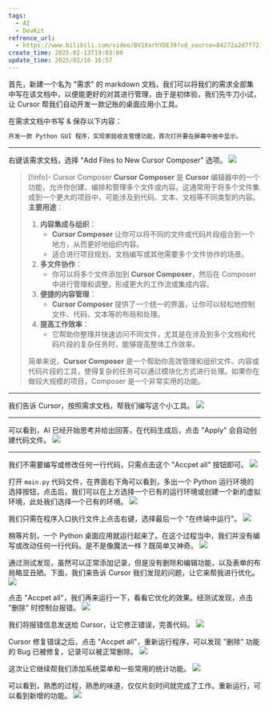 ```yaml
---
tags:
  - AI
  - DevKit
refrence_url:
  - https://www.bilibili.com/video/BV1XxrhYDE39?vd_source=84272a2d7f72158b38778819be5bc6ad
create_time: 2025-02-13T19:03:00
update_time: 2025/02/16 16:57
---
```


首先，新建一个名为 "需求" 的 markdown 文档，我们可以将我们的需求全部集中写在该文档中，以便能更好的对其进行管理，由于是初体验，我们先牛刀小试，让 Cursor 帮我们自动开发一款记账的桌面应用小工具。

在需求文档中书写 & 保存以下内容：

```markdown
开发一款 Python GUI 程序，实现家庭收支管理功能，首次打开要在屏幕中居中显示。
```

---

右键该需求文档，选择 "Add Files to New Cursor Composer" 选项。
![](https://img.xiaorang.fun/202502132156182.png)

> [!info]- Cursor Composer
> **Cursor Composer** 是 **Cursor** 编辑器中的一个功能，允许你创建、编排和管理多个文件或内容。这通常用于将多个文件集成到一个更大的项目中，可能涉及到代码、文本、文档等不同类型的内容。
> **主要用途**：
> 1. **内容集成与组织**：
>    - **Cursor Composer** 让你可以将不同的文件或代码片段组合到一个地方，从而更好地组织内容。
>    - 适合进行项目规划、文档编写或其他需要多个文件协作的场景。
> 2. **多文件协作**：
>    - 你可以将多个文件添加到 **Cursor Composer**，然后在 Composer 中进行管理和调整，形成更大的工作流或集成内容。
> 3. **便捷的内容管理**：
>    - **Cursor Composer** 提供了一个统一的界面，让你可以轻松地控制文件、代码、文本等的布局和处理。
> 4. **提高工作效率**：
>    - 它帮助你整理并快速访问不同文件，尤其是在涉及到多个文档和代码片段的复杂任务时，能够提高整体工作效率。
>
> 简单来说，**Cursor Composer** 是一个帮助你高效管理和组织文件、内容或代码片段的工具，使得复杂的任务可以通过模块化方式进行处理。如果你在做较大规模的项目，Composer 是一个非常实用的功能。

---

我们告诉 Cursor，按照需求文档，帮我们编写这个小工具。
![](https://img.xiaorang.fun/202502132156183.png)

---

可以看到，AI 已经开始思考并给出回答，在代码生成后，点击 "Apply" 会自动创建代码文件。
![](https://img.xiaorang.fun/202502132156184.png)

---

我们不需要编写或修改任何一行代码，只需点击这个 "Accpet all" 按钮即可。
![](https://img.xiaorang.fun/202502132156185.png)

打开 `main.py` 代码文件，在界面右下角可以看到，多出一个 Python 运行环境的选择按钮，点击后，我们可以在上方选择一个已有的运行环境或创建一个新的虚拟环境，此处我们选择一个已有的环境。
![](https://img.xiaorang.fun/202502132156186.png)

我们只需在程序入口执行文件上点击右键，选择最后一个 "在终端中运行"。
![](https://img.xiaorang.fun/202502132156187.png)

稍等片刻，一个 Python 桌面应用就运行起来了。在这个过程当中，我们并没有编写或改动任何一行代码。是不是像魔法一样？既简单又神奇。
![](https://img.xiaorang.fun/202502132156188.png)

通过测试发现，虽然可以正常添加记录，但是没有删除和编辑功能，以及表单的布局略显丑陋。下面，我们来告诉 Cursor 我们发现的问题，让它来帮我进行优化。
![](https://img.xiaorang.fun/202502132156189.png)

点击 "Accpet all"，我们再来运行一下，看看它优化的效果。经测试发现，点击 "删除" 时控制台报错。
![](https://img.xiaorang.fun/202502132156190.png)

我们将报错信息发送给 Cursor，让它修正错误，完善代码。
![](https://img.xiaorang.fun/202502132156191.png)

Cursor 修复错误之后，点击 "Accpet all"，重新运行程序，可以发现 "删除" 功能的 Bug 已被修复，记录可以被正常删除。
![](https://img.xiaorang.fun/202502132156192.png)

这次让它继续帮我们添加系统菜单和一些常用的统计功能。
![](https://img.xiaorang.fun/202502132156193.png)

可以看到，熟悉的过程，熟悉的味道，仅仅片刻时间就完成了工作。重新运行，可以看到新增的功能。
![](https://img.xiaorang.fun/202502132156194.png)
